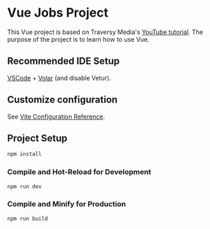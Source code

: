 # Vue Jobs Project

This Vue project is based on Traversy Media's [YouTube tutorial]([https://pip.pypa.io/en/stable/](https://www.youtube.com/watch?v=VeNfHj6MhgA)). The purpose of the project is to learn how to use Vue.


## Recommended IDE Setup

[VSCode](https://code.visualstudio.com/) + [Volar](https://marketplace.visualstudio.com/items?itemName=Vue.volar) (and disable Vetur).

## Customize configuration

See [Vite Configuration Reference](https://vitejs.dev/config/).

## Project Setup

```sh
npm install
```

### Compile and Hot-Reload for Development

```sh
npm run dev
```

### Compile and Minify for Production

```sh
npm run build
```
